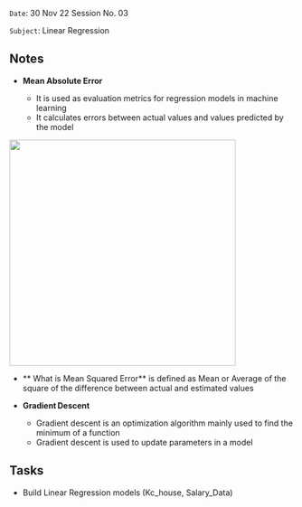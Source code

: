 `Date`: 30 Nov 22 Session No. 03

`Subject`: Linear Regression

## Notes
- **Mean Absolute Error**

  - It is used as evaluation metrics for regression models in machine learning
  - It calculates errors between actual values and values predicted by the model
 
 <img src="https://files.gitbook.com/v0/b/gitbook-legacy-files/o/assets%2F-LagOeJ2nL90MQERwhxy%2F-LeRWV75IJvPXtiaJVGM%2F-LeRWnHStwSMFQ7AkTi7%2Fimage.png?alt=media&token=32ed4bf7-378b-4aff-a98d-676a50785d19" width="400">
 
- ** What is Mean Squared Error** is defined as Mean or Average of the square of the difference between actual and estimated values
- **Gradient Descent**

  - Gradient descent is an optimization algorithm mainly used to find the minimum of a function
  - Gradient descent is used to update parameters in a model
 
## Tasks
- Build Linear Regression models (Kc_house, Salary_Data)